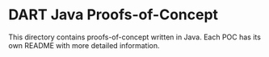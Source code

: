 DART Java Proofs-of-Concept
===========================

This directory contains proofs-of-concept written in Java. Each POC has its own README with more detailed information.
